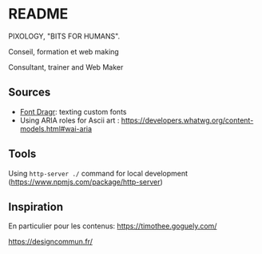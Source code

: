 README
======

PIXOLOGY, "BITS FOR HUMANS".

Conseil, formation et web making

Consultant, trainer and Web Maker


Sources
-------

- [Font Dragr](http://labs.thecssninja.com/font_dragr/): texting custom fonts
- Using ARIA roles for Ascii art : <https://developers.whatwg.org/content-models.html#wai-aria>


Tools
-----

Using `http-server ./` command for local development (https://www.npmjs.com/package/http-server)


Inspiration
-----------

En particulier pour les contenus: https://timothee.goguely.com/

https://designcommun.fr/


